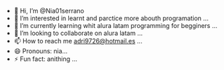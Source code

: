 - 👋 Hi, I’m @Nia01serrano
- 👀 I’m interested in learnt and parctice more abouth programation ...
- 🌱 I’m currently learning whit alura latam programming for begginers ...
- 💞️ I’m looking to collaborate on alura latam ... 
- 📫 How to reach me adri9726@hotmail.es  ...
- 😄 Pronouns: nia...
- ⚡ Fun fact: anithing ...

<!---
Nia01serrano/Nia01serrano is a ✨ special ✨ repository because its `README.md` (this file) appears on your GitHub profile.
You can click the Preview link to take a look at your changes.
--->
